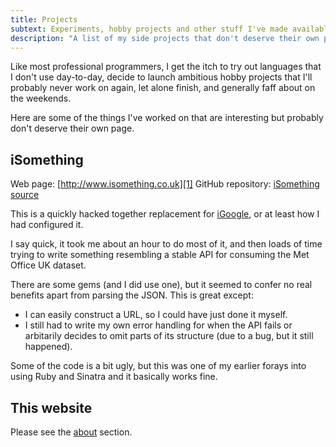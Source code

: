```yaml
---
title: Projects
subtext: Experiments, hobby projects and other stuff I've made available.
description: "A list of my side projects that don't deserve their own page, but are interesting enough to mention and/or link to."
---
```


Like most professional programmers, I get the itch to try out languages that I don't use day-to-day, decide to launch ambitious hobby projects that I'll probably never work on again, let alone finish, and generally faff about on the weekends.

Here are some of the things I've worked on that are interesting but probably don't deserve their own page.

iSomething
----------

Web page: [http://www.isomething.co.uk][1]
GitHub repository: [iSomething source][2]

This is a quickly hacked together replacement for [iGoogle][3], or at least how I had configured it.

I say quick, it took me about an hour to do most of it, and then loads of time trying to write something resembling a stable API for consuming the Met Office UK dataset. 

There are some gems (and I did use one), but it seemed to confer no real benefits apart from parsing the JSON. This is great except:

* I can easily construct a URL, so I could have just done it myself.
* I still had to write my own error handling for when the API fails or arbitarily decides to omit parts of its structure (due to a bug, but it still happened).
  
Some of the code is a bit ugly, but this was one of my earlier forays into using Ruby and Sinatra and it basically works fine.

This website
------------

Please see the [about][4] section.

[1]: http://www.isomething.co.uk
[2]: http://github.com/benbasson/isomething
[3]: http://en.wikipedia.org/wiki/IGoogle
[4]: /about
